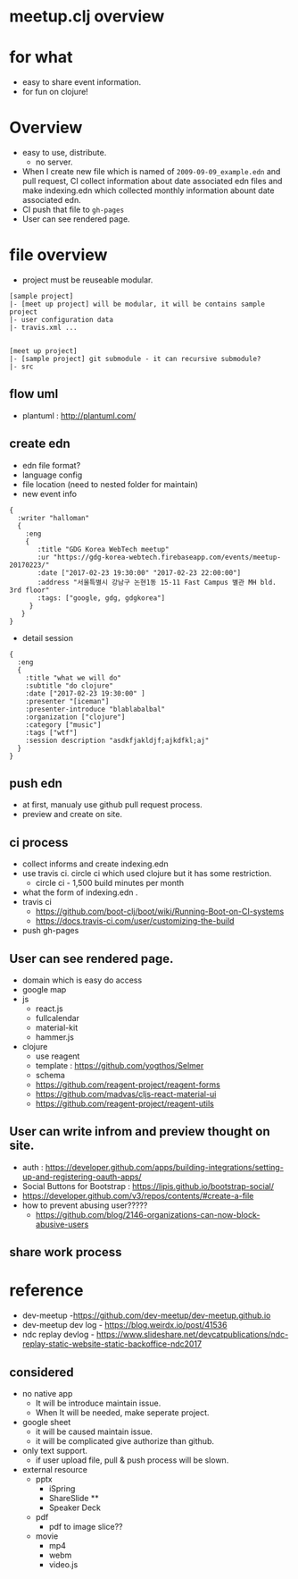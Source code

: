 meetup.clj overview
===================

# for what
* easy to share event information.
* for fun on clojure!

# Overview
* easy to use, distribute.
    * no server.
* When I create new file which is named of  `2009-09-09_example.edn` and pull request, CI collect information about date associated edn files and make indexing.edn which collected monthly information abount date associated edn.
* CI push that file to `gh-pages`
* User can see rendered page.

# file overview
* project must be reuseable modular.

```tree
[sample project]
|- [meet up project] will be modular, it will be contains sample project
|- user configuration data
|- travis.xml ...


[meet up project]
|- [sample project] git submodule - it can recursive submodule?
|- src
```

## flow uml
* plantuml : http://plantuml.com/

## create edn
* edn file format?
* language config
* file location (need to nested folder for maintain)
* new event info

```edn
{
  :writer "halloman"
  {
    :eng
    {
       :title "GDG Korea WebTech meetup"
       :ur "https://gdg-korea-webtech.firebaseapp.com/events/meetup-20170223/"
       :date ["2017-02-23 19:30:00" "2017-02-23 22:00:00"]
       :address "서울특별시 강남구 논현1동 15-11 Fast Campus 별관 MH bld. 3rd floor"
       :tags: ["google, gdg, gdgkorea"]
     }
   }
}
```

* detail session

```edn
{
  :eng
  {
    :title "what we will do"
    :subtitle "do clojure"
    :date ["2017-02-23 19:30:00" ]
    :presenter "[iceman"]
    :presenter-introduce "blablabalbal"
    :organization ["clojure"]
    :category ["music"]
    :tags ["wtf"]
    :session description "asdkfjakldjf;ajkdfkl;aj"
  }
}
```

## push edn
* at first, manualy use github pull request process.
* preview and create on site.


## ci process
* collect informs and create indexing.edn
* use travis ci. circle ci which used clojure but it has some restriction.
    * circle ci - 1,500 build minutes per month
* what the form of indexing.edn .
* travis ci
    * https://github.com/boot-clj/boot/wiki/Running-Boot-on-CI-systems
    * https://docs.travis-ci.com/user/customizing-the-build
* push gh-pages


## User can see rendered page.
* domain which is easy do access
* google map
* js
    * react.js
    * fullcalendar
    * material-kit
    * hammer.js
* clojure
    * use reagent
    * template : https://github.com/yogthos/Selmer
    * schema
    * https://github.com/reagent-project/reagent-forms
    * https://github.com/madvas/cljs-react-material-ui
    * https://github.com/reagent-project/reagent-utils


## User can write infrom and preview thought on site.
* auth : https://developer.github.com/apps/building-integrations/setting-up-and-registering-oauth-apps/
* Social Buttons for Bootstrap : https://lipis.github.io/bootstrap-social/
* https://developer.github.com/v3/repos/contents/#create-a-file
* how to prevent abusing user?????
    * https://github.com/blog/2146-organizations-can-now-block-abusive-users

## share work process

# reference
* dev-meetup -https://github.com/dev-meetup/dev-meetup.github.io
* dev-meetup  dev log - https://blog.weirdx.io/post/41536
* ndc replay devlog - https://www.slideshare.net/devcatpublications/ndc-replay-static-website-static-backoffice-ndc2017


## considered
* no native app
    * It will be introduce maintain issue.
    * When It will be needed, make seperate project.
* google sheet
    * it will be caused maintain issue.
    * it will be complicated give authorize than github.
* only text support.
    * if user upload file, pull & push process will be slown.
* external resource
    * pptx
        * iSpring
        * ShareSlide **
        * Speaker Deck
    * pdf
        * pdf to image slice??
    * movie
        * mp4
        * webm
        * video.js
